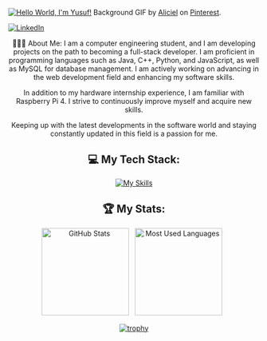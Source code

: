[![Hello World, I'm Yusuf!](assets/header.gif)](https://github.com/Yusufkuscu)
Background GIF by [Aliciel](https://www.pinterest.com/pin/5277724550564022/) on [Pinterest](https://www.pinterest.com/).

[![LinkedIn](https://skillicons.dev/icons?i=linkedin)](https://www.linkedin.com/in/yusufkuscu/) &nbsp;

<div align="center">

👨🏻‍💻 About Me:
I am a computer engineering student, and I am developing projects on the path to becoming a full-stack developer. I am proficient in programming languages such as Java, C++, Python, and JavaScript, as well as MySQL for database management. I am actively working on advancing in the web development field and enhancing my software skills.

In addition to my hardware internship experience, I am familiar with Raspberry Pi 4. I strive to continuously improve myself and acquire new skills.

Keeping up with the latest developments in the software world and staying constantly updated in this field is a passion for me.

<div align="center">

## 💻 My Tech Stack:
[![My Skills](https://skillicons.dev/icons?i=java,cpp,js,html,css,mysql)](https://skillicons.dev)


<div align="center">

## 🏆 My Stats:

<p>
    <img height=175 alt="GitHub Stats" src="https://github-readme-stats.vercel.app/api?username=Yusufkuscu&show_icons=true&count_private=true&theme=dark" />&nbsp;&nbsp;
    <img height=175 alt="Most Used Languages" src="https://github-readme-stats.vercel.app/api/top-langs/?username=Yusufkuscu&layout=compact&theme=dark" />&nbsp;&nbsp;
</p>


[![trophy](https://github-profile-trophy.vercel.app/?username=Yusufkuscu)](https://github.com/Yusufkuscu/github-profile-trophy)

